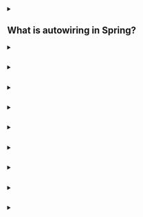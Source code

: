 <details><summary>

## What is autowiring in Spring?
</summary>
In Spring, autowiring is a feature that allows automatic dependency injection. It enables the framework to automatically wire (or connect) collaborating beans based on their types. By using autowiring, developers can avoid explicit configuration of dependencies and let Spring handle the wiring process behind the scenes.
</details>
<details><summary>

## 
</summary>

</details>
<details><summary>

## 
</summary>

</details>
<details><summary>

## 
</summary>

</details>
<details><summary>

## 
</summary>
</details>
<details><summary>

##  
</summary>
</details>
<details><summary>

##  
</summary>
</details>
<details><summary>

##  
</summary>
</details>
<details><summary>

##  
</summary>
</details>
<details><summary>

##  
</summary>
</details>